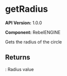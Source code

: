 # getRadius

**API Version:** 1.0.0

**Component:** RebelENGINE

Gets the radius of the circle

## Returns

: Radius value

